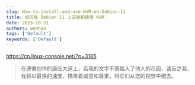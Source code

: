```yaml
---
slug: How-to-install-and-use-NVM-on-Debian-11
title: 如何在 Debian 11 上安装和使用 NVM
date: 2023-10-31
authors: wenhao
tags: ['Default']
keywords: ['Default']
---
```

https://cn.linux-console.net/?p=3185 





 > 在遵循创作的康庄大道上，若我的文字不慎踏入了他人的花园，请告之我，我将以最快的速度，携带着诚意和尊重，将它们从您的视野中撤去。
